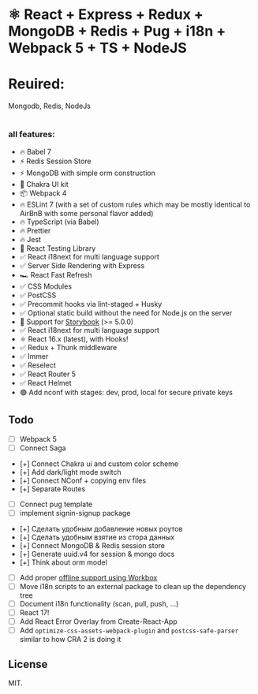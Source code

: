 # ⚛ React + Express + Redux + MongoDB + Redis + Pug + i18n + Webpack 5 + TS + NodeJS


# Reuired:
  Mongodb, Redis, NodeJs
#
### all features:

  - 🔥 Babel 7
  - ⚡️ Redis Session Store
  - ⚡️ MongoDB with simple orm construction
  - 🌈 Chakra UI kit
  - 📦 Webpack 4
  - 🔥 ESLint 7 (with a set of custom rules which may be mostly identical to AirBnB with some personal flavor added)
  - 🔥 TypeScript (via Babel)
  - 🔥 Prettier
  - 🔥 Jest
  - 🐐 React Testing Library
  - ✅ React i18next for multi language support
  - ✅ Server Side Rendering with Express
  - 🏎 React Fast Refresh
  - ✅ CSS Modules
  - ✅ PostCSS
  - ✅ Precommit hooks via lint-staged + Husky
  - ✅ Optional static build without the need for Node.js on the server
  - 📕 Support for [Storybook](https://storybook.js.org/) (>= 5.0.0)
  - ✅ React i18next for multi language support
  - ⚛ React 16.x (latest), with Hooks!
  - ✅ Redux + Thunk middleware
  - ✅ Immer
  - ✅ Reselect
  - ✅ React Router 5
  - ✅ React Helmet
  - 🟢 Add nconf with stages: dev, prod, local for secure private keys


## Todo

  - [ ] Webpack 5
  - [ ] Connect Saga
  - [+] Connect Chakra ui and custom color scheme
  - [+] Add dark/light mode switch
  - [+] Connect NConf + copying env files
  - [+] Separate Routes
  - [ ] Connect pug template
  - [ ] implement signin-signup package
  - [+] Сделать удобным добавление новых роутов
  - [+] Сделать удобным взятие из стора данных
  - [+] Connect MongoDB & Redis session store
  - [+] Generate uuid.v4 for session & mongo docs
  - [+] Think about orm model
  - [ ] Add proper [offline support using Workbox](https://webpack.js.org/guides/progressive-web-application/)
  - [ ] Move i18n scripts to an external package to clean up the dependency tree
  - [ ] Document i18n functionality (scan, pull, push, ...)
  - [ ] React 17!
  - [ ] Add React Error Overlay from Create-React-App
  - [ ] Add `optimize-css-assets-webpack-plugin` and `postcss-safe-parser` similar to how CRA 2 is doing it 

## License

MIT.
